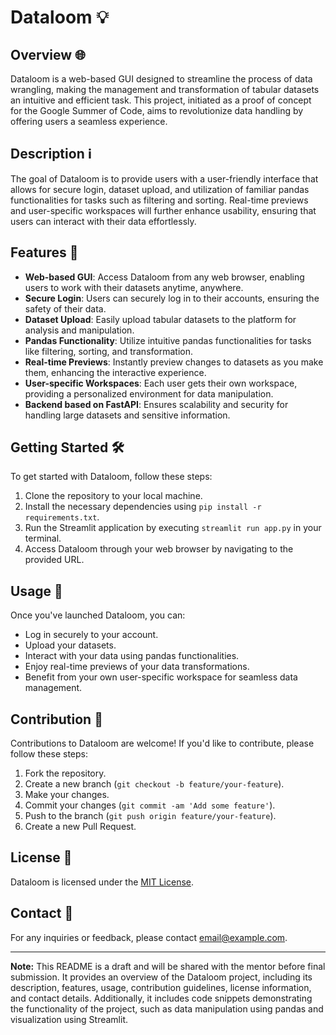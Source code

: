 # Dataloom 💡

## Overview 🌐

Dataloom is a web-based GUI designed to streamline the process of data wrangling, making the management and transformation of tabular datasets an intuitive and efficient task. This project, initiated as a proof of concept for the Google Summer of Code, aims to revolutionize data handling by offering users a seamless experience.

## Description ℹ️

The goal of Dataloom is to provide users with a user-friendly interface that allows for secure login, dataset upload, and utilization of familiar pandas functionalities for tasks such as filtering and sorting. Real-time previews and user-specific workspaces will further enhance usability, ensuring that users can interact with their data effortlessly.

## Features 🚀

- **Web-based GUI**: Access Dataloom from any web browser, enabling users to work with their datasets anytime, anywhere.
- **Secure Login**: Users can securely log in to their accounts, ensuring the safety of their data.
- **Dataset Upload**: Easily upload tabular datasets to the platform for analysis and manipulation.
- **Pandas Functionality**: Utilize intuitive pandas functionalities for tasks like filtering, sorting, and transformation.
- **Real-time Previews**: Instantly preview changes to datasets as you make them, enhancing the interactive experience.
- **User-specific Workspaces**: Each user gets their own workspace, providing a personalized environment for data manipulation.
- **Backend based on FastAPI**: Ensures scalability and security for handling large datasets and sensitive information.

## Getting Started 🛠️

To get started with Dataloom, follow these steps:

1. Clone the repository to your local machine.
2. Install the necessary dependencies using `pip install -r requirements.txt`.
3. Run the Streamlit application by executing `streamlit run app.py` in your terminal.
4. Access Dataloom through your web browser by navigating to the provided URL.

## Usage 📝

Once you've launched Dataloom, you can:

- Log in securely to your account.
- Upload your datasets.
- Interact with your data using pandas functionalities.
- Enjoy real-time previews of your data transformations.
- Benefit from your own user-specific workspace for seamless data management.

## Contribution 🤝

Contributions to Dataloom are welcome! If you'd like to contribute, please follow these steps:

1. Fork the repository.
2. Create a new branch (`git checkout -b feature/your-feature`).
3. Make your changes.
4. Commit your changes (`git commit -am 'Add some feature'`).
5. Push to the branch (`git push origin feature/your-feature`).
6. Create a new Pull Request.

## License 📄

Dataloom is licensed under the [MIT License](LICENSE).

## Contact 📧

For any inquiries or feedback, please contact [email@example.com](mailto:email@example.com).

---

**Note:** This README is a draft and will be shared with the mentor before final submission. It provides an overview of the Dataloom project, including its description, features, usage, contribution guidelines, license information, and contact details. Additionally, it includes code snippets demonstrating the functionality of the project, such as data manipulation using pandas and visualization using Streamlit.
